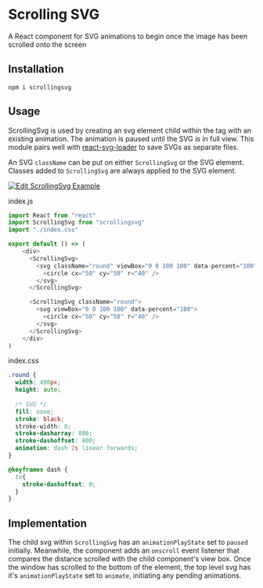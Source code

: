 # Scrolling SVG

A React component for SVG animations to begin once the image has been scrolled onto the screen

## Installation

`npm i scrollingsvg`

## Usage

ScrollingSvg is used by creating an svg element child within the tag with an existing animation. The animation is paused until the SVG is in full view.
This module pairs well with [react-svg-loader](https://github.com/boopathi/react-svg-loader/tree/master/packages/react-svg-loader) to save SVGs as separate files.

An SVG `className` can be put on either `ScrollingSvg` or the SVG element. Classes added to `ScrollingSvg` are always applied to the SVG element.

[![Edit ScrollingSvg Example](https://codesandbox.io/static/img/play-codesandbox.svg)](https://codesandbox.io/s/recursing-mirzakhani-dcjm2?fontsize=14&hidenavigation=1&theme=dark)

index.js
```js
import React from "react"
import ScrollingSvg from "scrollingsvg"
import "./index.css"

export default () => (
    <div>
      <ScrollingSvg>
        <svg className="round" viewBox="0 0 100 100" data-percent="100">
          <circle cx="50" cy="50" r="40" />
        </svg>
      </ScrollingSvg>

      <ScrollingSvg className="round">
        <svg viewBox="0 0 100 100" data-percent="100">
          <circle cx="50" cy="50" r="40" />
        </svg>
      </ScrollingSvg>
    </div>
)
```
index.css
```css
.round {
  width: 400px;
  height: auto;
  
  /* SVG */
  fill: none;
  stroke: black;
  stroke-width: 8;
  stroke-dasharray: 800;
  stroke-dashoffset: 800;
  animation: dash 2s linear forwards;
}

@keyframes dash {
  to{
    stroke-dashoffset: 0;
  }
}
```

## Implementation

The child svg within `ScrollingSvg` has an `animationPlayState` set to `paused` initially. Meanwhile, the component adds an `onscroll` event listener that compares the distance scrolled with the child component's view box. Once the window has scrolled to the bottom of the element, the top level svg has it's `animationPlayState` set to `animate`, initiating any pending animations.